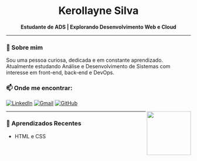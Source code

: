 <h1 align="center">Kerollayne Silva</h1>
<p align="center"><strong>Estudante de ADS | Explorando Desenvolvimento Web e Cloud</strong></p>

---

### 🚀 Sobre mim
Sou uma pessoa curiosa, dedicada e em constante aprendizado. Atualmente estudando Análise e Desenvolvimento de Sistemas com interesse em front-end, back-end e DevOps.

### 📫 Onde me encontrar:
[![LinkedIn](https://img.shields.io/badge/-LinkedIn-0A66C2?style=for-the-badge&logo=linkedin&logoColor=white)](https://linkedin.com/in/kerollayne-silva-a63432316)
[![Gmail](https://img.shields.io/badge/-Gmail-D14836?style=for-the-badge&logo=gmail&logoColor=white)](mailto:seuemail@gmail.com)
[![GitHub](https://img.shields.io/badge/-GitHub-181717?style=for-the-badge&logo=github&logoColor=white)](https://github.com/Kerollayne-Silva)

<img align="right" src="https://upload.wikimedia.org/wikipedia/commons/a/af/Tux.png" width="120"/>

---

### 🧠 Aprendizados Recentes
- HTML e CSS
